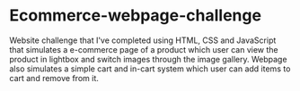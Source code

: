 # Ecommerce-webpage-challenge
Website challenge that I've completed using HTML, CSS and JavaScript that simulates a e-commerce page of a product which user can view the product in lightbox and switch images through the image gallery. Webpage also simulates a simple cart and in-cart system which user can add items to cart and remove from it.
